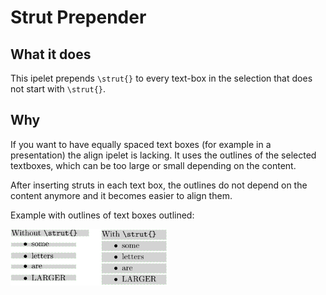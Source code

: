 # Strut Prepender

## What it does

This ipelet prepends `\strut{}` to every text-box in the selection that does not start with `\strut{}`.

## Why

If you want to have equally spaced text boxes (for example in a presentation) the align ipelet is lacking.  It uses the outlines of the selected textboxes, which can be too large or small depending on the content.

After inserting struts in each text box, the outlines do not depend on the content anymore and it becomes easier to align them.

Example with outlines of text boxes outlined:

<img src="example.svg" alt="Example" style="width:50%; height:auto;">
